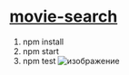 # [movie-search](https://dzinrai-movie-search.netlify.app/)
1. npm install
2. npm start
3. npm test
![изображение](https://user-images.githubusercontent.com/8777791/81492171-6c702b80-929e-11ea-9514-805b2e2fa177.png)
